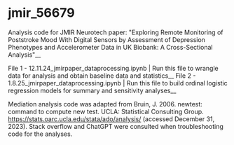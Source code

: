 # jmir_56679
Analysis code for JMIR Neurotech paper: "Exploring Remote Monitoring of Poststroke Mood With Digital Sensors by Assessment of Depression Phenotypes and Accelerometer Data in UK Biobank: A Cross-Sectional Analysis"__

File 1 - 12.11.24_jmirpaper_dataprocessing.ipynb | Run this file to wrangle data for analysis and obtain baseline data and statistics__
File 2 - 1.8.25_jmirpaper_dataprocessing.ipynb | Run this file to build ordinal logistic regression models for summary and sensitivity analyses__

Mediation analysis code was adapted from Bruin, J. 2006. newtest: command to compute new test.  UCLA:  Statistical Consulting Group.  https://stats.oarc.ucla.edu/stata/ado/analysis/ (accessed December 31, 2023). Stack overflow and ChatGPT were consulted when troubleshooting code for the analyses.
